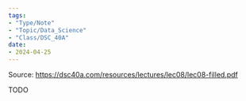 ```yaml
---
tags:
- "Type/Note"
- "Topic/Data_Science"
- "Class/DSC_40A"
date:
- 2024-04-25
---
```


Source: https://dsc40a.com/resources/lectures/lec08/lec08-filled.pdf

TODO

